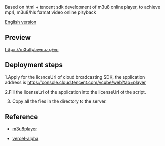 Based on html + tencent sdk development of m3u8 online player, to achieve mp4, m3u8/hls format video online playback

[English version](https://github.com/geeeeeeeek/m3u8player/blob/main/README-en.md)


## Preview

https://m3u8player.org/en


## Deployment steps

1.Apply for the licenceUrl of cloud broadcasting SDK, the application address is https://console.cloud.tencent.com/vcube/web?tab=player

2.Fill the licenseUrl of the application into the licenseUrl of the script.

3. Copy all the files in the directory to the server.



## Reference

- [m3u8player](https://m3u8player-cm4.pages.dev/)

- [vercel-alpha](https://m3u8player-alpha.vercel.app/)


